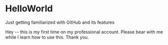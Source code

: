 # HelloWorld
Just getting familiarized with GitHub and its features

Hey -- this is my first time on my professional account. Please bear with me while I learn how to use this. Thank you.
